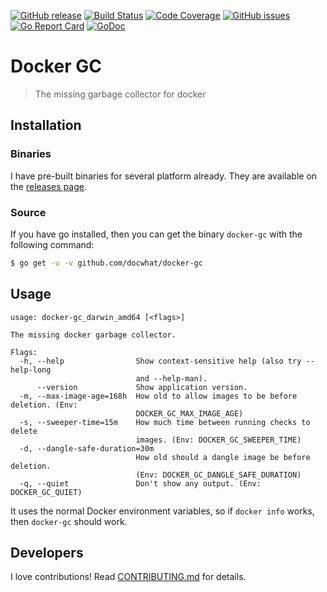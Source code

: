 [![GitHub release](https://img.shields.io/github/release/docwhat/docker-gc.svg)](https://github.com/docwhat/docker-gc/releases) [![Build Status](https://travis-ci.org/docwhat/docker-gc.svg?branch=master)](https://travis-ci.org/docwhat/docker-gc) [![Code Coverage](https://codecov.io/gh/docwhat/docker-gc/branch/master/graph/badge.svg)](https://codecov.io/gh/docwhat/docker-gc) [![GitHub issues](https://img.shields.io/github/issues/docwhat/docker-gc.svg)](https://github.com/docwhat/docker-gc/issues) [![Go Report Card](https://goreportcard.com/badge/github.com/docwhat/docker-gc)](https://goreportcard.com/report/github.com/docwhat/docker-gc) [![GoDoc](https://godoc.org/github.com/docwhat/docker-gc?status.svg)](https://godoc.org/github.com/docwhat/docker-gc)

Docker GC
=========

> The missing garbage collector for docker

Installation
------------

### Binaries

I have pre-built binaries for several platform already. They are available on the [releases page](https://github.com/docwhat/docker-gc/releases).

### Source

If you have go installed, then you can get the binary `docker-gc` with the following command:

``` .sh
$ go get -u -v github.com/docwhat/docker-gc
```

Usage
-----

    usage: docker-gc_darwin_amd64 [<flags>]

    The missing docker garbage collector.

    Flags:
      -h, --help                Show context-sensitive help (also try --help-long
                                and --help-man).
          --version             Show application version.
      -m, --max-image-age=168h  How old to allow images to be before deletion. (Env:
                                DOCKER_GC_MAX_IMAGE_AGE)
      -s, --sweeper-time=15m    How much time between running checks to delete
                                images. (Env: DOCKER_GC_SWEEPER_TIME)
      -d, --dangle-safe-duration=30m
                                How old should a dangle image be before deletion.
                                (Env: DOCKER_GC_DANGLE_SAFE_DURATION)
      -q, --quiet               Don't show any output. (Env: DOCKER_GC_QUIET)

It uses the normal Docker environment variables, so if `docker info` works, then `docker-gc` should work.

Developers
----------

I love contributions! Read [CONTRIBUTING.md](CONTRIBUTING.md) for details.
